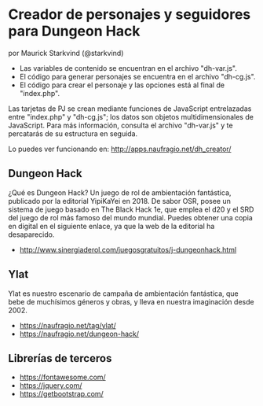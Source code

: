 # Creador de personajes y seguidores para Dungeon Hack

por Maurick Starkvind (@starkvind)

* Las variables de contenido se encuentran en el archivo "dh-var.js".
* El código para generar personajes se encuentra en el archivo "dh-cg.js".
* El código para crear el personaje y las opciones está al final de "index.php".

Las tarjetas de PJ se crean mediante funciones de JavaScript entrelazadas entre "index.php" y "dh-cg.js"; los datos son objetos multidimensionales de JavaScript. Para más información, consulta el archivo "dh-var.js" y te percatarás de su estructura en seguida.

Lo puedes ver funcionando en: http://apps.naufragio.net/dh_creator/

## Dungeon Hack

¿Qué es Dungeon Hack? Un juego de rol de ambientación fantástica, publicado por la editorial YipiKaYei en 2018. De sabor OSR, posee un sistema de juego basado en The Black Hack 1e, que emplea el d20 y  el SRD del juego de rol más famoso del mundo mundial. Puedes obtener una copia en digital en el siguiente enlace, ya que la web de la editorial ha desaparecido.

- http://www.sinergiaderol.com/juegosgratuitos/j-dungeonhack.html

## Ylat

Ylat es nuestro escenario de campaña de ambientación fantástica, que bebe de muchísimos géneros y obras, y lleva en nuestra imaginación desde 2002.

- https://naufragio.net/tag/ylat/
- https://naufragio.net/dungeon-hack/

## Librerías de terceros

- https://fontawesome.com/
- https://jquery.com/
- https://getbootstrap.com/

